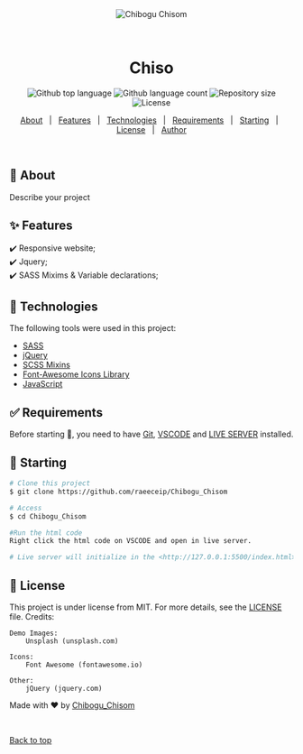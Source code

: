 <div align="center" id="top"> 
  <img src="./.github/app.gif" alt="Chibogu Chisom" />

&#xa0;

  <!-- <a href="https://Chibogu_Chisom.netlify.app">Demo</a> -->
</div>

<h1 align="center">Chiso</h1>

<p align="center">
  <img alt="Github top language" src="https://img.shields.io/github/languages/top/raeeceip/Chibogu_Chisom?color=56BEB8">

  <img alt="Github language count" src="https://img.shields.io/github/languages/count/raeeceip/Chibogu_Chisom?color=56BEB8">

  <img alt="Repository size" src="https://img.shields.io/github/repo-size/raeeceip/Chibogu_Chisom?color=56BEB8">

  <img alt="License" src="https://img.shields.io/github/license/raeeceip/Chibogu_Chisom?color=56BEB8">

  <!-- <img alt="Github issues" src="https://img.shields.io/github/issues/raeeceip/Chibogu_Chisom?color=56BEB8" /> -->

  <!-- <img alt="Github forks" src="https://img.shields.io/github/forks/raeeceip/Chibogu_Chisom?color=56BEB8" /> -->

  <!-- <img alt="Github stars" src="https://img.shields.io/github/stars/raeeceip/Chibogu_Chisom?color=56BEB8" /> -->
</p>

<!-- Status -->

<!-- <h4 align="center">
	🚧  Chibogu_Chisom 🚀 Under construction...  🚧
</h4>

<hr> -->

<p align="center">
  <a href="#dart-about">About</a> &#xa0; | &#xa0; 
  <a href="#sparkles-features">Features</a> &#xa0; | &#xa0;
  <a href="#rocket-technologies">Technologies</a> &#xa0; | &#xa0;
  <a href="#white_check_mark-requirements">Requirements</a> &#xa0; | &#xa0;
  <a href="#checkered_flag-starting">Starting</a> &#xa0; | &#xa0;
  <a href="#memo-license">License</a> &#xa0; | &#xa0;
  <a href="https://github.com/raeeceip" target="_blank">Author</a>
</p>

<br>

## :dart: About

Describe your project

## :sparkles: Features

:heavy_check_mark: Responsive website;\
:heavy_check_mark: Jquery;\
:heavy_check_mark: SASS Mixims & Variable declarations;

## :rocket: Technologies

The following tools were used in this project:

- [SASS](https://developer.mozilla.org/en-US/docs/Glossary/CSS_preprocessor)
- [jQuery](https://api.jquery.com/)
- [SCSS Mixins](https://itnext.io/writing-media-queries-with-sass-mixins-3ea591ea3ea4)
- [Font-Awesome Icons Library](https://fontawesome.com/v4/get-started/)
- [JavaScript](https://developer.mozilla.org/en-US/docs/Web/JavaScript)

## :white_check_mark: Requirements

Before starting :checkered_flag:, you need to have [Git](https://git-scm.com), [VSCODE](https://code.visualstudio.com/download) and [LIVE SERVER](https://marketplace.visualstudio.com/items?itemName=ritwickdey.LiveServer) installed.

## :checkered_flag: Starting

```bash
# Clone this project
$ git clone https://github.com/raeeceip/Chibogu_Chisom

# Access
$ cd Chibogu_Chisom

#Run the html code
Right click the html code on VSCODE and open in live server.

# Live server will initialize in the <http://127.0.0.1:5500/index.html>
```

## :memo: License

This project is under license from MIT. For more details, see the [LICENSE](LICENSE.md) file.
Credits:

    Demo Images:
    	Unsplash (unsplash.com)

    Icons:
    	Font Awesome (fontawesome.io)

    Other:
    	jQuery (jquery.com)

Made with :heart: by <a href="https://github.com/raeeceip" target="_blank">Chibogu_Chisom</a>

&#xa0;

<a href="#top">Back to top</a>
